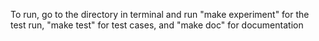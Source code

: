 To run, go to the directory in terminal and run "make experiment" for the test run, "make test" for test cases, and "make doc" for documentation
